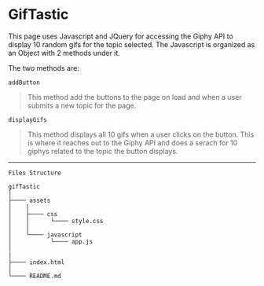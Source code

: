 # GifTastic

This page uses Javascript and JQuery for accessing the Giphy API to display 10 random gifs for the topic selected.  The Javascript is organized as an Object with 2 methods under it.

The two methods are:

`addButton`
> This method add the buttons to the page on load and when a user submits a new topic for the page.

`displayGifs`
> This method displays all 10 gifs when a user clicks on the button.  This is where it reaches out to the Giphy API and does a serach for 10 giphys related to the topic the button displays.

---

`Files Structure`

```
gifTastic
│
├──── assets
│    │
│    ├──── css
│    │      └──── style.css
│    │
│    └──── javascript
│           └──── app.js
│
|
├──── index.html
│
└──── README.md
```
